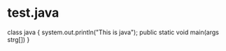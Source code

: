 # test.java
class java
{
system.out.println("This is java");
public static void main(args strg[])
}
